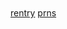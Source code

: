 　　　　　　　　 　　　　　　　　

　　　　　　　　 　　　　　　　　 　　　　　


<p align="center">
 
[rentry](https://rentry.co/charchar) [prns](https://pronouns.cc/@charlotteemily)
</p>
　　　　　　　　 　　　　　　　　

　　　　　　　　 　　　　　　　　 　　　　　

